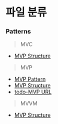 파일 분류
=========

### Patterns

> MVC
- [MVP Structure](https://github.com/ryusehui/references/blob/main/image/MVC.png)

> MVP
- [MVP Pattern](https://github.com/ryusehui/references/blob/main/image/Model_View_Presenter_GUI_Design_Pattern.png)
- [MVP Structure](https://github.com/ryusehui/references/blob/main/image/MVP.png)
- [todo-MVP URL](https://github.com/ryusehui/references/blob/main/image/todo-MVP-URL.png)

> MVVM
- [MVP Structure](https://github.com/ryusehui/references/blob/main/image/MVVM.png)
